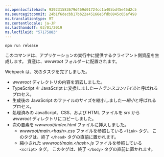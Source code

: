 ```yaml
---
ms.openlocfilehash: 939231583679d469d01724cc1a405bd45e46d2c5
ms.sourcegitcommit: 24b1f6decbb17bb22a45166e5fdb0845c65af498
ms.translationtype: MT
ms.contentlocale: ja-JP
ms.lasthandoff: 03/01/2019
ms.locfileid: "57175883"
---
```

```console
npm run release
```

このコマンドは、アプリケーションの実行中に提供するクライアント側資産を生成します。 資産は、*wwwroot* フォルダーに配置されます。

Webpack は、次のタスクを完了しました。

* *wwwroot* ディレクトリの内容を消去しました。
* TypeScript を JavaScript に変換しました&mdash;*トランスコンパイル*と呼ばれるプロセス。
* 生成後の JavaScript のファイルのサイズを縮小しました&mdash;*縮小*と呼ばれるプロセス。
* 処理済みの JavaScript、CSS、および HTML ファイルを *src* から *wwwroot* ディレクトリにコピーしました。
* 次の要素を *wwwroot/index.html* ファイルに挿入しました。
    * *wwwroot/main.\<hash\>.css* ファイルを参照している `<link>` タグ。 このタグは、終了 `</head>` タグの直前に置かれます。
    * 縮小された *wwwroot/main.\<hash\>.js* ファイルを参照している `<script>` タグ。 このタグは、終了 `</body>` タグの直前に置かれます。
